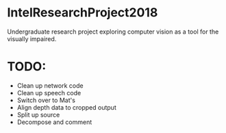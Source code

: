 # IntelResearchProject2018
Undergraduate research project exploring computer vision as a tool for the visually impaired.

# TODO:
 - Clean up network code
 - Clean up speech code
 - Switch over to Mat's
 - Align depth data to cropped output
 - Split up source
 - Decompose and comment
